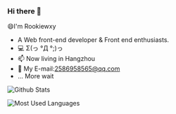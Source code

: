 ### Hi there 👋
😄I'm Rookiewxy
- A Web front-end developer & Front end enthusiasts.
- 💻 Σ(っ °Д °;)っ
- 📫 Now living in Hangzhou
- 💬 My E-mail:2586958565@qq.com
- ... More wait

![Github Stats](https://github-readme-stats.vercel.app/api?username=rookiewxy&show_icons=true&theme=dark&count_private=true)

![Most Used Languages](https://github-readme-stats.vercel.app/api/top-langs/?username=rookiewxy&theme=dark&layout=compact)

<!--
**rookiewxy/rookiewxy** is a ✨ _special_ ✨ repository because its `README.md` (this file) appears on your GitHub profile.

Here are some ideas to get you started:

- 🔭 I’m currently working on ...
- 🌱 I’m currently learning ...
- 👯 I’m looking to collaborate on ...
- 🤔 I’m looking for help with ...
- 💬  E-mail:2586958565@qq.com
Ask me about ...
- 📫 How to reach me: ...
- 😄 Pronouns: ...
- ⚡ Fun fact: ...
-->
